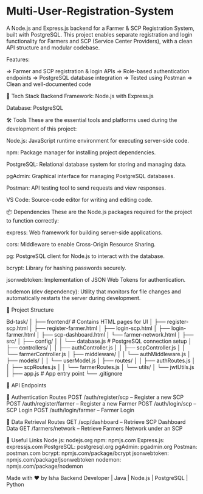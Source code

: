 # Multi-User-Registration-System
A Node.js and Express.js backend for a Farmer & SCP Registration System, built with PostgreSQL. This project enables separate registration and login functionality for Farmers and SCP (Service Center Providers), with a clean API structure and modular codebase.

 Features:
 
=> Farmer and SCP registration & login APIs
=> Role-based authentication endpoints
=> PostgreSQL database integration
=> Tested using Postman
=> Clean and well-documented code

🚀 Tech Stack
Backend Framework: Node.js with Express.js

Database: PostgreSQL

🛠️ Tools
These are the essential tools and platforms used during the development of this project:​

Node.js: JavaScript runtime environment for executing server-side code.

npm: Package manager for installing project dependencies.

PostgreSQL: Relational database system for storing and managing data.

pgAdmin: Graphical interface for managing PostgreSQL databases.

Postman: API testing tool to send requests and view responses.

VS Code: Source-code editor for writing and editing code.​

📦 Dependencies
These are the Node.js packages required for the project to function correctly:​

express: Web framework for building server-side applications.

cors: Middleware to enable Cross-Origin Resource Sharing.

pg: PostgreSQL client for Node.js to interact with the database.

bcrypt: Library for hashing passwords securely.

jsonwebtoken: Implementation of JSON Web Tokens for authentication.

nodemon (dev dependency): Utility that monitors for file changes and automatically restarts the server during development.

    
📁 Project Structure

Bd-task/
│
├── frontend/                  # Contains HTML pages for UI
│   ├── register-scp.html
│   ├── register-farmer.html
│   ├── login-scp.html
│   ├── login-farmer.html
│   ├── scp-dashboard.html
│   └── farmer-network.html
│
├── src/
│   ├── config/
│   │   └── database.js         # PostgreSQL connection setup
│   ├── controllers/
│   │   ├── authController.js
│   │   ├── scpController.js
│   │   └── farmerController.js
│   ├── middleware/
│   │   └── authMiddleware.js
│   ├── models/
│   │   └── userModel.js
│   ├── routes/
│   │   ├── authRoutes.js
│   │   ├── scpRoutes.js
│   │   └── farmerRoutes.js
│   └── utils/
│       └── jwtUtils.js
│
├── app.js                     # App entry point
└── .gitignore

📮 API Endpoints

 🔐 Authentication Routes
    POST /auth/register/scp – Register a new SCP
    POST /auth/register/farmer – Register a new Farmer
    POST /auth/login/scp – SCP Login
    POST /auth/login/farmer – Farmer Login

📄 Data Retrieval Routes
    GET /scp/dashboard – Retrieve SCP Dashboard Data
    GET /farmers/network – Retrieve Farmers Network under an SCP

🔗 Useful Links
Node.js: nodejs.org
npm: npmjs.com
Express.js: expressjs.com
PostgreSQL: postgresql.org
pgAdmin: pgadmin.org
Postman: postman.com
bcrypt: npmjs.com/package/bcrypt
jsonwebtoken: npmjs.com/package/jsonwebtoken
nodemon: npmjs.com/package/nodemon


Made with ❤️ by Isha
Backend Developer | Java | Node.js | PostgreSQL | Python
